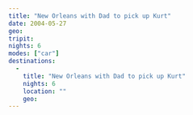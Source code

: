 ```yaml
---
title: "New Orleans with Dad to pick up Kurt"
date: 2004-05-27
geo: 
tripit: 
nights: 6
modes: ["car"]
destinations:
  -
    title: "New Orleans with Dad to pick up Kurt"
    nights: 6
    location: ""
    geo: 
---
```



